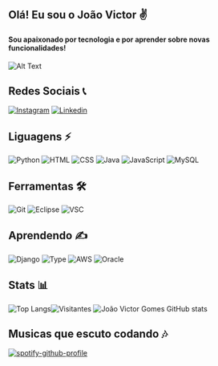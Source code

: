 ## Olá! Eu sou o João Victor ✌️
#### Sou apaixonado por tecnologia e por aprender sobre novas funcionalidades!

![Alt Text](https://media.giphy.com/media/v1.Y2lkPTc5MGI3NjExMXV0dGwyYWNndGdlbTZpZ3lybWtubzAzNGZ0d2g3bHRkMmVveWt4ZyZlcD12MV9pbnRlcm5hbF9naWZfYnlfaWQmY3Q9Zw/Rpl1sod1vCXK0L2SUN/giphy.gif)

## Redes Sociais 📞
[![Instagram](https://img.shields.io/badge/Instagram-E4405F?style=for-the-badge&logo=instagram&logoColor=white)](https://www.instagram.com/joaovictorgg._/)
[![Linkedin](https://img.shields.io/badge/LinkedIn-0077B5?style=for-the-badge&logo=linkedin&logoColor=white)](https://www.linkedin.com/in/joão-victor-0b40821ba/)

## Liguagens ⚡
![Python](https://img.shields.io/badge/Python-14354C?style=for-the-badge&logo=python&logoColor=white
)
![HTML](https://img.shields.io/badge/HTML5-E34F26?style=for-the-badge&logo=html5&logoColor=white
)
![CSS](https://img.shields.io/badge/CSS3-1572B6?style=for-the-badge&logo=css3&logoColor=white
)
![Java](https://img.shields.io/badge/Java-ED8B00?style=for-the-badge&logo=openjdk&logoColor=white
)
![JavaScript](https://img.shields.io/badge/JavaScript-323330?style=for-the-badge&logo=javascript&logoColor=F7DF1E
)
![MySQL](https://img.shields.io/badge/MySQL-005C84?style=for-the-badge&logo=mysql&logoColor=white)
## Ferramentas 🛠️

![Git](https://img.shields.io/badge/GIT-E44C30?style=for-the-badge&logo=git&logoColor=white
)
![Eclipse](https://img.shields.io/badge/Eclipse-2C2255?style=for-the-badge&logo=eclipse&logoColor=white)
![VSC](https://img.shields.io/badge/Visual_Studio_Code-0078D4?style=for-the-badge&logo=visual%20studio%20code&logoColor=white)

## Aprendendo ✍
![Django](https://img.shields.io/badge/Django-092E20?style=for-the-badge&logo=django&logoColor=white
)
![Type](https://img.shields.io/badge/TypeScript-007ACC?style=for-the-badge&logo=typescript&logoColor=white)
![AWS](https://img.shields.io/badge/Amazon_AWS-FF9900?style=for-the-badge&logo=amazonaws&logoColor=white)
![Oracle](https://img.shields.io/badge/Oracle-F80000?style=for-the-badge&logo=Oracle&logoColor=white)
## Stats 📊
![Top Langs](https://github-readme-stats.vercel.app/api/top-langs/?username=joaovictorgg&layout=compact&theme=gotham)![Visitantes](https://komarev.com/ghpvc/?username=your-github-username&color=1d634a)
![João Victor Gomes GitHub stats](https://github-readme-stats.vercel.app/api?username=joaovictorgg&show_icons=true&hide=contribs,prs&cache_seconds=86400&theme=gotham)

## Musicas que escuto codando 🎶
[![spotify-github-profile](https://spotify-github-profile.vercel.app/api/view?uid=2242kmlmlamxpr4ddz47xua7i&cover_image=true&theme=default&show_offline=false&background_color=121212&interchange=false)](https://github.com/kittinan/spotify-github-profile)
